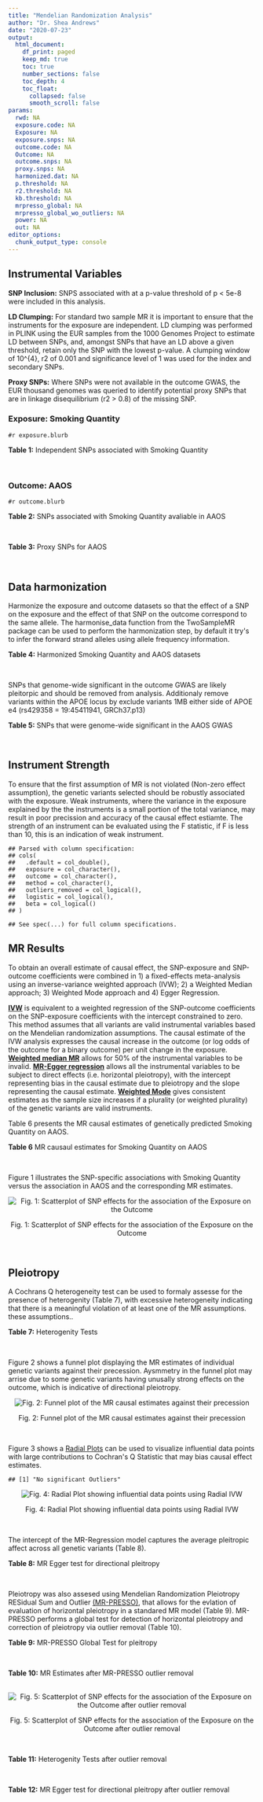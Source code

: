 ```yaml
---
title: "Mendelian Randomization Analysis"
author: "Dr. Shea Andrews"
date: "2020-07-23"
output:
  html_document:
    df_print: paged
    keep_md: true
    toc: true
    number_sections: false
    toc_depth: 4
    toc_float:
      collapsed: false
      smooth_scroll: false
params:
  rwd: NA
  exposure.code: NA
  Exposure: NA
  exposure.snps: NA
  outcome.code: NA
  Outcome: NA
  outcome.snps: NA
  proxy.snps: NA
  harmonized.dat: NA
  p.threshold: NA
  r2.threshold: NA
  kb.threshold: NA
  mrpresso_global: NA
  mrpresso_global_wo_outliers: NA
  power: NA
  out: NA
editor_options:
  chunk_output_type: console
---
```







## Instrumental Variables
**SNP Inclusion:** SNPS associated with at a p-value threshold of p < 5e-8 were included in this analysis.
<br>

**LD Clumping:** For standard two sample MR it is important to ensure that the instruments for the exposure are independent. LD clumping was performed in PLINK using the EUR samples from the 1000 Genomes Project to estimate LD between SNPs, and, amongst SNPs that have an LD above a given threshold, retain only the SNP with the lowest p-value. A clumping window of 10^{4}, r2 of 0.001 and significance level of 1 was used for the index and secondary SNPs.
<br>

**Proxy SNPs:** Where SNPs were not available in the outcome GWAS, the EUR thousand genomes was queried to identify potential proxy SNPs that are in linkage disequilibrium (r2 > 0.8) of the missing SNP.
<br>

### Exposure: Smoking Quantity
`#r exposure.blurb`
<br>

**Table 1:** Independent SNPs associated with Smoking Quantity
<div data-pagedtable="false">
  <script data-pagedtable-source type="application/json">
{"columns":[{"label":["SNP"],"name":[1],"type":["chr"],"align":["left"]},{"label":["CHROM"],"name":[2],"type":["dbl"],"align":["right"]},{"label":["POS"],"name":[3],"type":["dbl"],"align":["right"]},{"label":["REF"],"name":[4],"type":["chr"],"align":["left"]},{"label":["ALT"],"name":[5],"type":["chr"],"align":["left"]},{"label":["AF"],"name":[6],"type":["dbl"],"align":["right"]},{"label":["BETA"],"name":[7],"type":["dbl"],"align":["right"]},{"label":["SE"],"name":[8],"type":["dbl"],"align":["right"]},{"label":["Z"],"name":[9],"type":["dbl"],"align":["right"]},{"label":["P"],"name":[10],"type":["dbl"],"align":["right"]},{"label":["N"],"name":[11],"type":["dbl"],"align":["right"]},{"label":["TRAIT"],"name":[12],"type":["chr"],"align":["left"]}],"data":[{"1":"rs6663484","2":"1","3":"33878554","4":"T","5":"G","6":"0.3572470","7":"0.009431570","8":"0.001715454","9":"5.498","10":"3.843e-08","11":"335394","12":"Cigarettes_Per_Day"},{"1":"rs11264100","2":"1","3":"35591626","4":"A","5":"G","6":"0.8814240","7":"-0.010396900","8":"0.001714250","9":"-6.065","10":"1.323e-09","11":"335394","12":"Cigarettes_Per_Day"},{"1":"rs2072659","2":"1","3":"154548521","4":"C","5":"G","6":"0.1007260","7":"-0.012620500","8":"0.001711486","9":"-7.374","10":"1.659e-13","11":"335394","12":"Cigarettes_Per_Day"},{"1":"rs34973462","2":"1","3":"175993820","4":"C","5":"T","6":"0.4145770","7":"0.010078692","8":"0.001714646","9":"5.878","10":"4.157e-09","11":"335394","12":"Cigarettes_Per_Day"},{"1":"rs7599488","2":"2","3":"60718347","4":"C","5":"T","6":"0.4428680","7":"0.009946318","8":"0.001709871","9":"5.817","10":"5.974e-09","11":"337334","12":"Cigarettes_Per_Day"},{"1":"rs78408772","2":"2","3":"62710608","4":"C","5":"T","6":"0.0813701","7":"-0.009453846","8":"0.001710484","9":"-5.527","10":"3.250e-08","11":"337334","12":"Cigarettes_Per_Day"},{"1":"rs10204824","2":"2","3":"148372720","4":"A","5":"G","6":"0.5798550","7":"-0.012300300","8":"0.001706952","9":"-7.206","10":"5.754e-13","11":"337334","12":"Cigarettes_Per_Day"},{"1":"rs2084533","2":"3","3":"16872929","4":"C","5":"T","6":"0.3500730","7":"0.010643680","8":"0.001709005","9":"6.228","10":"4.718e-10","11":"337334","12":"Cigarettes_Per_Day"},{"1":"rs7431710","2":"3","3":"48935583","4":"G","5":"A","6":"0.6480000","7":"-0.012329218","8":"0.001711441","9":"-7.204","10":"5.832e-13","11":"335553","12":"Cigarettes_Per_Day"},{"1":"rs58889493","2":"3","3":"85622699","4":"T","5":"A","6":"0.6837700","7":"0.009410614","8":"0.001715074","9":"5.487","10":"4.095e-08","11":"335553","12":"Cigarettes_Per_Day"},{"1":"rs699165","2":"3","3":"136224697","4":"A","5":"G","6":"0.8056560","7":"0.009942930","8":"0.001709877","9":"5.815","10":"6.079e-09","11":"337334","12":"Cigarettes_Per_Day"},{"1":"rs28813180","2":"3","3":"158083918","4":"G","5":"A","6":"0.5027290","7":"-0.011008200","8":"0.001708552","9":"-6.443","10":"1.169e-10","11":"337334","12":"Cigarettes_Per_Day"},{"1":"rs1024323","2":"4","3":"3006043","4":"C","5":"T","6":"0.4675490","7":"-0.009949721","8":"0.001709868","9":"-5.819","10":"5.926e-09","11":"337334","12":"Cigarettes_Per_Day"},{"1":"rs11940255","2":"4","3":"67086288","4":"G","5":"A","6":"0.6773900","7":"-0.010943792","8":"0.001708633","9":"-6.405","10":"1.504e-10","11":"337334","12":"Cigarettes_Per_Day"},{"1":"rs10018253","2":"4","3":"67961464","4":"A","5":"C","6":"0.3268620","7":"0.022056800","8":"0.003634931","9":"6.068","10":"1.295e-09","11":"73380","12":"Cigarettes_Per_Day"},{"1":"rs7766641","2":"6","3":"26184102","4":"G","5":"A","6":"0.3434330","7":"-0.010904588","8":"0.001713211","9":"-6.365","10":"1.954e-10","11":"335553","12":"Cigarettes_Per_Day"},{"1":"rs215600","2":"7","3":"32333642","4":"G","5":"A","6":"0.6815510","7":"-0.016194228","8":"0.001702147","9":"-9.514","10":"1.829e-21","11":"337334","12":"Cigarettes_Per_Day"},{"1":"rs62447179","2":"7","3":"50339609","4":"G","5":"A","6":"0.3121600","7":"-0.009971783","8":"0.001709839","9":"-5.832","10":"5.466e-09","11":"337334","12":"Cigarettes_Per_Day"},{"1":"rs2741351","2":"8","3":"27418040","4":"A","5":"C","6":"0.8433190","7":"0.011704500","8":"0.001707690","9":"6.854","10":"7.189e-12","11":"337334","12":"Cigarettes_Per_Day"},{"1":"rs4236926","2":"8","3":"42578059","4":"T","5":"G","6":"0.7646630","7":"0.020466200","8":"0.001696893","9":"12.061","10":"1.700e-33","11":"337334","12":"Cigarettes_Per_Day"},{"1":"rs790564","2":"8","3":"64604218","4":"A","5":"C","6":"0.7583510","7":"-0.011035300","8":"0.001708519","9":"-6.459","10":"1.055e-10","11":"337334","12":"Cigarettes_Per_Day"},{"1":"rs112151537","2":"9","3":"136455785","4":"C","5":"T","6":"0.0419238","7":"0.012560790","8":"0.001706629","9":"7.360","10":"1.833e-13","11":"337334","12":"Cigarettes_Per_Day"},{"1":"rs3025383","2":"9","3":"136502369","4":"T","5":"C","6":"0.1737550","7":"-0.017286900","8":"0.001700802","9":"-10.164","10":"2.856e-24","11":"337334","12":"Cigarettes_Per_Day"},{"1":"rs11186852","2":"10","3":"93962124","4":"T","5":"C","6":"0.2589970","7":"0.009375700","8":"0.001710582","9":"5.481","10":"4.225e-08","11":"337334","12":"Cigarettes_Per_Day"},{"1":"rs7951365","2":"11","3":"16377044","4":"T","5":"C","6":"0.2905450","7":"0.011608000","8":"0.001707809","9":"6.797","10":"1.066e-11","11":"337334","12":"Cigarettes_Per_Day"},{"1":"rs10742683","2":"11","3":"43667625","4":"G","5":"A","6":"0.4711050","7":"-0.009435166","8":"0.001710509","9":"-5.516","10":"3.470e-08","11":"337334","12":"Cigarettes_Per_Day"},{"1":"rs113001570","2":"11","3":"46737412","4":"A","5":"T","6":"0.0538378","7":"0.010525000","8":"0.001709153","9":"6.158","10":"7.383e-10","11":"337334","12":"Cigarettes_Per_Day"},{"1":"rs7125588","2":"11","3":"113436072","4":"A","5":"G","6":"0.3864800","7":"-0.011853500","8":"0.001707506","9":"-6.942","10":"3.875e-12","11":"337334","12":"Cigarettes_Per_Day"},{"1":"rs11846838","2":"14","3":"104184737","4":"G","5":"A","6":"0.3943150","7":"0.010082117","8":"0.001709703","9":"5.897","10":"3.700e-09","11":"337334","12":"Cigarettes_Per_Day"},{"1":"rs632811","2":"15","3":"59155050","4":"A","5":"G","6":"0.3428420","7":"-0.011826700","8":"0.001832742","9":"-6.453","10":"1.097e-10","11":"292829","12":"Cigarettes_Per_Day"},{"1":"rs10519203","2":"15","3":"78814046","4":"G","5":"A","6":"0.6650290","7":"-0.060766535","8":"0.001663652","9":"-36.526","10":"4.310e-292","11":"330721","12":"Cigarettes_Per_Day"},{"1":"rs4887093","2":"15","3":"79043853","4":"C","5":"G","6":"0.3424310","7":"-0.030542300","8":"0.003612337","9":"-8.455","10":"2.780e-17","11":"73380","12":"Cigarettes_Per_Day"},{"1":"rs182317","2":"15","3":"89943601","4":"G","5":"T","6":"0.3247800","7":"-0.010572371","8":"0.001726101","9":"-6.125","10":"9.082e-10","11":"330721","12":"Cigarettes_Per_Day"},{"1":"rs1592485","2":"16","3":"52093549","4":"C","5":"A","6":"0.6552290","7":"-0.011163824","8":"0.001713294","9":"-6.516","10":"7.210e-11","11":"335394","12":"Cigarettes_Per_Day"},{"1":"rs12924872","2":"16","3":"69552215","4":"C","5":"T","6":"0.4650860","7":"-0.009492899","8":"0.001715378","9":"-5.534","10":"3.130e-08","11":"335394","12":"Cigarettes_Per_Day"},{"1":"rs258321","2":"16","3":"89756473","4":"A","5":"G","6":"0.3990170","7":"0.011058400","8":"0.001713425","9":"6.454","10":"1.086e-10","11":"335394","12":"Cigarettes_Per_Day"},{"1":"rs4485470","2":"18","3":"62125063","4":"G","5":"A","6":"0.6147690","7":"-0.010643685","8":"0.001709005","9":"-6.228","10":"4.729e-10","11":"337334","12":"Cigarettes_Per_Day"},{"1":"rs59208569","2":"19","3":"4044424","4":"G","5":"C","6":"0.8391680","7":"0.010931927","8":"0.001708648","9":"6.398","10":"1.576e-10","11":"337334","12":"Cigarettes_Per_Day"},{"1":"rs34406232","2":"19","3":"41305530","4":"C","5":"A","6":"0.0251468","7":"-0.016630341","8":"0.001718543","9":"-9.677","10":"3.793e-22","11":"330721","12":"Cigarettes_Per_Day"},{"1":"rs56113850","2":"19","3":"41353107","4":"T","5":"C","6":"0.5750370","7":"0.036126600","8":"0.001694336","9":"21.322","10":"7.140e-101","11":"330721","12":"Cigarettes_Per_Day"},{"1":"rs117875279","2":"19","3":"41498715","4":"G","5":"A","6":"0.0172289","7":"-0.010721377","8":"0.001725914","9":"-6.212","10":"5.230e-10","11":"330721","12":"Cigarettes_Per_Day"},{"1":"rs6078373","2":"20","3":"11863500","4":"G","5":"A","6":"0.4282090","7":"0.011213272","8":"0.001708299","9":"6.564","10":"5.243e-11","11":"337334","12":"Cigarettes_Per_Day"},{"1":"rs1737894","2":"20","3":"31054702","4":"C","5":"G","6":"0.4553280","7":"0.011746800","8":"0.001707638","9":"6.879","10":"6.042e-12","11":"337334","12":"Cigarettes_Per_Day"},{"1":"rs2273500","2":"20","3":"61986949","4":"T","5":"C","6":"0.1678790","7":"0.018190100","8":"0.001699691","9":"10.702","10":"9.928e-27","11":"337334","12":"Cigarettes_Per_Day"},{"1":"rs7281463","2":"21","3":"40520783","4":"A","5":"C","6":"0.3389620","7":"0.009589740","8":"0.001710316","9":"5.607","10":"2.061e-08","11":"337334","12":"Cigarettes_Per_Day"}],"options":{"columns":{"min":{},"max":[10]},"rows":{"min":[10],"max":[10]},"pages":{}}}
  </script>
</div>
<br>

### Outcome: AAOS
`#r outcome.blurb`
<br>

**Table 2:** SNPs associated with Smoking Quantity avaliable in AAOS
<div data-pagedtable="false">
  <script data-pagedtable-source type="application/json">
{"columns":[{"label":["SNP"],"name":[1],"type":["chr"],"align":["left"]},{"label":["CHROM"],"name":[2],"type":["dbl"],"align":["right"]},{"label":["POS"],"name":[3],"type":["dbl"],"align":["right"]},{"label":["REF"],"name":[4],"type":["chr"],"align":["left"]},{"label":["ALT"],"name":[5],"type":["chr"],"align":["left"]},{"label":["AF"],"name":[6],"type":["dbl"],"align":["right"]},{"label":["BETA"],"name":[7],"type":["dbl"],"align":["right"]},{"label":["SE"],"name":[8],"type":["dbl"],"align":["right"]},{"label":["Z"],"name":[9],"type":["dbl"],"align":["right"]},{"label":["P"],"name":[10],"type":["dbl"],"align":["right"]},{"label":["N"],"name":[11],"type":["dbl"],"align":["right"]},{"label":["TRAIT"],"name":[12],"type":["chr"],"align":["left"]}],"data":[{"1":"rs6663484","2":"1","3":"33878554","4":"T","5":"G","6":"0.3541","7":"-0.0279","8":"0.0143","9":"-1.9510500","10":"0.051180","11":"40255","12":"AAOS"},{"1":"rs11264100","2":"1","3":"35591626","4":"A","5":"G","6":"0.8889","7":"-0.0297","8":"0.0420","9":"-0.7071430","10":"0.479200","11":"40255","12":"AAOS"},{"1":"rs2072659","2":"1","3":"154548521","4":"C","5":"G","6":"0.1113","7":"-0.0228","8":"0.0518","9":"-0.4401540","10":"0.660300","11":"40255","12":"AAOS"},{"1":"rs34973462","2":"1","3":"175993820","4":"C","5":"T","6":"0.3430","7":"-0.0224","8":"0.0130","9":"-1.7230769","10":"0.085150","11":"40255","12":"AAOS"},{"1":"rs7599488","2":"2","3":"60718347","4":"C","5":"T","6":"0.4209","7":"-0.0049","8":"0.0195","9":"-0.2512821","10":"0.801700","11":"40255","12":"AAOS"},{"1":"rs78408772","2":"2","3":"62710608","4":"C","5":"T","6":"0.1124","7":"0.0333","8":"0.0419","9":"0.7947494","10":"0.426700","11":"40255","12":"AAOS"},{"1":"rs10204824","2":"2","3":"148372720","4":"A","5":"G","6":"0.6676","7":"-0.0262","8":"0.0273","9":"-0.9597070","10":"0.337300","11":"40255","12":"AAOS"},{"1":"rs2084533","2":"3","3":"16872929","4":"C","5":"T","6":"0.3091","7":"0.0099","8":"0.0132","9":"0.7500000","10":"0.455600","11":"40255","12":"AAOS"},{"1":"rs7431710","2":"3","3":"48935583","4":"G","5":"A","6":"0.6491","7":"0.0091","8":"0.0127","9":"0.7165354","10":"0.472700","11":"40255","12":"AAOS"},{"1":"rs58889493","2":"3","3":"85622699","4":"T","5":"A","6":"0.6195","7":"0.0227","8":"0.0263","9":"0.8631179","10":"0.387400","11":"40255","12":"AAOS"},{"1":"rs699165","2":"3","3":"136224697","4":"A","5":"G","6":"0.7263","7":"-0.0186","8":"0.0293","9":"-0.6348120","10":"0.524800","11":"40255","12":"AAOS"},{"1":"rs28813180","2":"3","3":"158083918","4":"G","5":"A","6":"0.5016","7":"0.0036","8":"0.0121","9":"0.2975207","10":"0.767500","11":"40255","12":"AAOS"},{"1":"rs1024323","2":"4","3":"3006043","4":"C","5":"T","6":"0.3766","7":"-0.0026","8":"0.0124","9":"-0.2096774","10":"0.833100","11":"40255","12":"AAOS"},{"1":"rs11940255","2":"4","3":"67086288","4":"G","5":"A","6":"0.6939","7":"-0.0251","8":"0.0148","9":"-1.6959459","10":"0.089990","11":"40255","12":"AAOS"},{"1":"rs10018253","2":"4","3":"67961464","4":"A","5":"C","6":"0.2547","7":"-0.0114","8":"0.0139","9":"-0.8201440","10":"0.414300","11":"40255","12":"AAOS"},{"1":"rs7766641","2":"6","3":"26184102","4":"G","5":"A","6":"0.2708","7":"0.0023","8":"0.0212","9":"0.1084906","10":"0.914700","11":"40255","12":"AAOS"},{"1":"rs215600","2":"7","3":"32333642","4":"G","5":"A","6":"0.6426","7":"-0.0250","8":"0.0126","9":"-1.9841270","10":"0.046860","11":"40255","12":"AAOS"},{"1":"rs62447179","2":"7","3":"50339609","4":"G","5":"A","6":"0.2907","7":"0.0113","8":"0.0151","9":"0.7483444","10":"0.453100","11":"40255","12":"AAOS"},{"1":"rs2741351","2":"8","3":"27418040","4":"A","5":"C","6":"0.8331","7":"0.0329","8":"0.0253","9":"1.3004000","10":"0.192500","11":"40255","12":"AAOS"},{"1":"rs4236926","2":"8","3":"42578059","4":"T","5":"G","6":"0.7782","7":"0.0377","8":"0.0233","9":"1.6180300","10":"0.105000","11":"40255","12":"AAOS"},{"1":"rs790564","2":"8","3":"64604218","4":"A","5":"C","6":"0.7271","7":"0.0210","8":"0.0151","9":"1.3907300","10":"0.165400","11":"40255","12":"AAOS"},{"1":"rs112151537","2":"9","3":"136455785","4":"C","5":"T","6":"0.0521","7":"-0.0097","8":"0.0734","9":"-0.1321526","10":"0.894700","11":"40255","12":"AAOS"},{"1":"rs3025383","2":"9","3":"136502369","4":"T","5":"C","6":"0.1812","7":"-0.0328","8":"0.0255","9":"-1.2862700","10":"0.197700","11":"40255","12":"AAOS"},{"1":"rs11186852","2":"10","3":"93962124","4":"T","5":"C","6":"0.2868","7":"-0.0056","8":"0.0150","9":"-0.3733330","10":"0.709900","11":"40255","12":"AAOS"},{"1":"rs7951365","2":"11","3":"16377044","4":"T","5":"C","6":"0.3203","7":"0.0415","8":"0.0131","9":"3.1679400","10":"0.001540","11":"40255","12":"AAOS"},{"1":"rs10742683","2":"11","3":"43667625","4":"G","5":"A","6":"0.4129","7":"-0.0102","8":"0.0193","9":"-0.5284974","10":"0.597800","11":"40255","12":"AAOS"},{"1":"rs113001570","2":"11","3":"46737412","4":"A","5":"T","6":"0.0548","7":"-0.0105","8":"0.0589","9":"-0.1782680","10":"0.858700","11":"40255","12":"AAOS"},{"1":"rs7125588","2":"11","3":"113436072","4":"A","5":"G","6":"0.4382","7":"-0.0224","8":"0.0123","9":"-1.8211400","10":"0.068210","11":"40255","12":"AAOS"},{"1":"rs11846838","2":"14","3":"104184737","4":"G","5":"A","6":"0.3064","7":"-0.0373","8":"0.0281","9":"-1.3274021","10":"0.183700","11":"40255","12":"AAOS"},{"1":"rs632811","2":"15","3":"59155050","4":"A","5":"G","6":"0.3167","7":"-0.0841","8":"0.0285","9":"-2.9508800","10":"0.003204","11":"40255","12":"AAOS"},{"1":"rs10519203","2":"15","3":"78814046","4":"G","5":"A","6":"0.6596","7":"0.0016","8":"0.0129","9":"0.1240310","10":"0.901300","11":"40255","12":"AAOS"},{"1":"rs4887093","2":"15","3":"79043853","4":"C","5":"T","6":"0.9711","7":"0.1480","8":"0.1435","9":"1.0313589","10":"0.302300","11":"40255","12":"AAOS"},{"1":"rs182317","2":"15","3":"89943601","4":"G","5":"T","6":"0.3373","7":"0.0030","8":"0.0277","9":"0.1083032","10":"0.912500","11":"40255","12":"AAOS"},{"1":"rs1592485","2":"16","3":"52093549","4":"C","5":"A","6":"0.6119","7":"-0.0171","8":"0.0124","9":"-1.3790323","10":"0.166500","11":"40255","12":"AAOS"},{"1":"rs12924872","2":"16","3":"69552215","4":"C","5":"T","6":"0.4668","7":"-0.0181","8":"0.0137","9":"-1.3211679","10":"0.187800","11":"40255","12":"AAOS"},{"1":"rs258321","2":"16","3":"89756473","4":"A","5":"G","6":"0.4758","7":"-0.0198","8":"0.0260","9":"-0.7615380","10":"0.447500","11":"40255","12":"AAOS"},{"1":"rs4485470","2":"18","3":"62125063","4":"G","5":"A","6":"0.5787","7":"-0.0376","8":"0.0261","9":"-1.4406130","10":"0.149900","11":"40255","12":"AAOS"},{"1":"rs59208569","2":"19","3":"4044424","4":"G","5":"C","6":"0.8208","7":"0.0491","8":"0.0365","9":"1.3452055","10":"0.179200","11":"40255","12":"AAOS"},{"1":"rs34406232","2":"19","3":"41305530","4":"C","5":"A","6":"0.0234","7":"0.0541","8":"0.0453","9":"1.1942605","10":"0.232700","11":"40255","12":"AAOS"},{"1":"rs56113850","2":"19","3":"41353107","4":"T","5":"C","6":"0.5553","7":"-0.0297","8":"0.0289","9":"-1.0276800","10":"0.303700","11":"40255","12":"AAOS"},{"1":"rs117875279","2":"19","3":"41498715","4":"G","5":"A","6":"0.0116","7":"0.0813","8":"0.0664","9":"1.2243976","10":"0.220900","11":"40255","12":"AAOS"},{"1":"rs6078373","2":"20","3":"11863500","4":"G","5":"A","6":"0.3981","7":"0.0067","8":"0.0125","9":"0.5360000","10":"0.589300","11":"40255","12":"AAOS"},{"1":"rs1737894","2":"20","3":"31054702","4":"C","5":"G","6":"0.3784","7":"-0.0050","8":"0.0195","9":"-0.2564100","10":"0.797800","11":"40255","12":"AAOS"},{"1":"rs2273500","2":"20","3":"61986949","4":"T","5":"C","6":"0.1516","7":"0.0176","8":"0.0443","9":"0.3972910","10":"0.690300","11":"40255","12":"AAOS"},{"1":"rs7281463","2":"21","3":"40520783","4":"A","5":"C","6":"0.4175","7":"-0.0183","8":"0.0137","9":"-1.3357700","10":"0.181800","11":"40255","12":"AAOS"}],"options":{"columns":{"min":{},"max":[10]},"rows":{"min":[10],"max":[10]},"pages":{}}}
  </script>
</div>
<br>

**Table 3:** Proxy SNPs for AAOS
<div data-pagedtable="false">
  <script data-pagedtable-source type="application/json">
{"columns":[{"label":["proxy.outcome"],"name":[1],"type":["lgl"],"align":["right"]},{"label":["target_snp"],"name":[2],"type":["lgl"],"align":["right"]},{"label":["proxy_snp"],"name":[3],"type":["lgl"],"align":["right"]},{"label":["ld.r2"],"name":[4],"type":["lgl"],"align":["right"]},{"label":["Dprime"],"name":[5],"type":["lgl"],"align":["right"]},{"label":["ref.proxy"],"name":[6],"type":["lgl"],"align":["right"]},{"label":["alt.proxy"],"name":[7],"type":["lgl"],"align":["right"]},{"label":["CHROM"],"name":[8],"type":["lgl"],"align":["right"]},{"label":["POS"],"name":[9],"type":["lgl"],"align":["right"]},{"label":["ALT.proxy"],"name":[10],"type":["lgl"],"align":["right"]},{"label":["REF.proxy"],"name":[11],"type":["lgl"],"align":["right"]},{"label":["AF"],"name":[12],"type":["lgl"],"align":["right"]},{"label":["BETA"],"name":[13],"type":["lgl"],"align":["right"]},{"label":["SE"],"name":[14],"type":["lgl"],"align":["right"]},{"label":["P"],"name":[15],"type":["lgl"],"align":["right"]},{"label":["N"],"name":[16],"type":["lgl"],"align":["right"]},{"label":["ref"],"name":[17],"type":["lgl"],"align":["right"]},{"label":["alt"],"name":[18],"type":["lgl"],"align":["right"]},{"label":["ALT"],"name":[19],"type":["lgl"],"align":["right"]},{"label":["REF"],"name":[20],"type":["lgl"],"align":["right"]},{"label":["PHASE"],"name":[21],"type":["lgl"],"align":["right"]}],"data":[{"1":"NA","2":"NA","3":"NA","4":"NA","5":"NA","6":"NA","7":"NA","8":"NA","9":"NA","10":"NA","11":"NA","12":"NA","13":"NA","14":"NA","15":"NA","16":"NA","17":"NA","18":"NA","19":"NA","20":"NA","21":"NA"}],"options":{"columns":{"min":{},"max":[10]},"rows":{"min":[10],"max":[10]},"pages":{}}}
  </script>
</div>
<br>

## Data harmonization
Harmonize the exposure and outcome datasets so that the effect of a SNP on the exposure and the effect of that SNP on the outcome correspond to the same allele. The harmonise_data function from the TwoSampleMR package can be used to perform the harmonization step, by default it try's to infer the forward strand alleles using allele frequency information.
<br>

**Table 4:** Harmonized Smoking Quantity and AAOS datasets
<div data-pagedtable="false">
  <script data-pagedtable-source type="application/json">
{"columns":[{"label":["SNP"],"name":[1],"type":["chr"],"align":["left"]},{"label":["effect_allele.exposure"],"name":[2],"type":["chr"],"align":["left"]},{"label":["other_allele.exposure"],"name":[3],"type":["chr"],"align":["left"]},{"label":["effect_allele.outcome"],"name":[4],"type":["chr"],"align":["left"]},{"label":["other_allele.outcome"],"name":[5],"type":["chr"],"align":["left"]},{"label":["beta.exposure"],"name":[6],"type":["dbl"],"align":["right"]},{"label":["beta.outcome"],"name":[7],"type":["dbl"],"align":["right"]},{"label":["eaf.exposure"],"name":[8],"type":["dbl"],"align":["right"]},{"label":["eaf.outcome"],"name":[9],"type":["dbl"],"align":["right"]},{"label":["remove"],"name":[10],"type":["lgl"],"align":["right"]},{"label":["palindromic"],"name":[11],"type":["lgl"],"align":["right"]},{"label":["ambiguous"],"name":[12],"type":["lgl"],"align":["right"]},{"label":["id.outcome"],"name":[13],"type":["chr"],"align":["left"]},{"label":["chr.outcome"],"name":[14],"type":["dbl"],"align":["right"]},{"label":["pos.outcome"],"name":[15],"type":["dbl"],"align":["right"]},{"label":["se.outcome"],"name":[16],"type":["dbl"],"align":["right"]},{"label":["z.outcome"],"name":[17],"type":["dbl"],"align":["right"]},{"label":["pval.outcome"],"name":[18],"type":["dbl"],"align":["right"]},{"label":["samplesize.outcome"],"name":[19],"type":["dbl"],"align":["right"]},{"label":["outcome"],"name":[20],"type":["chr"],"align":["left"]},{"label":["mr_keep.outcome"],"name":[21],"type":["lgl"],"align":["right"]},{"label":["pval_origin.outcome"],"name":[22],"type":["chr"],"align":["left"]},{"label":["chr.exposure"],"name":[23],"type":["dbl"],"align":["right"]},{"label":["pos.exposure"],"name":[24],"type":["dbl"],"align":["right"]},{"label":["se.exposure"],"name":[25],"type":["dbl"],"align":["right"]},{"label":["z.exposure"],"name":[26],"type":["dbl"],"align":["right"]},{"label":["pval.exposure"],"name":[27],"type":["dbl"],"align":["right"]},{"label":["samplesize.exposure"],"name":[28],"type":["dbl"],"align":["right"]},{"label":["exposure"],"name":[29],"type":["chr"],"align":["left"]},{"label":["mr_keep.exposure"],"name":[30],"type":["lgl"],"align":["right"]},{"label":["pval_origin.exposure"],"name":[31],"type":["chr"],"align":["left"]},{"label":["id.exposure"],"name":[32],"type":["chr"],"align":["left"]},{"label":["action"],"name":[33],"type":["dbl"],"align":["right"]},{"label":["mr_keep"],"name":[34],"type":["lgl"],"align":["right"]},{"label":["pt"],"name":[35],"type":["dbl"],"align":["right"]},{"label":["pleitropy_keep"],"name":[36],"type":["lgl"],"align":["right"]},{"label":["mrpresso_RSSobs"],"name":[37],"type":["dbl"],"align":["right"]},{"label":["mrpresso_pval"],"name":[38],"type":["dbl"],"align":["right"]},{"label":["mrpresso_keep"],"name":[39],"type":["lgl"],"align":["right"]}],"data":[{"1":"rs10018253","2":"C","3":"A","4":"C","5":"A","6":"0.022056800","7":"-0.0114","8":"0.3268620","9":"0.2547","10":"FALSE","11":"FALSE","12":"FALSE","13":"ozixAs","14":"4","15":"67961464","16":"0.0139","17":"-0.8201440","18":"0.414300","19":"40255","20":"Huang2017aaos","21":"TRUE","22":"reported","23":"4","24":"67961464","25":"0.003634931","26":"6.068","27":"1.295e-09","28":"73380","29":"Liu2019smkcpd23andMe","30":"TRUE","31":"reported","32":"gANtu7","33":"2","34":"TRUE","35":"5e-08","36":"TRUE","37":"2.521390e-04","38":"1.0000","39":"TRUE"},{"1":"rs10204824","2":"G","3":"A","4":"G","5":"A","6":"-0.012300300","7":"-0.0262","8":"0.5798550","9":"0.6676","10":"FALSE","11":"FALSE","12":"FALSE","13":"ozixAs","14":"2","15":"148372720","16":"0.0273","17":"-0.9597070","18":"0.337300","19":"40255","20":"Huang2017aaos","21":"TRUE","22":"reported","23":"2","24":"148372720","25":"0.001706952","26":"-7.206","27":"5.754e-13","28":"337334","29":"Liu2019smkcpd23andMe","30":"TRUE","31":"reported","32":"gANtu7","33":"2","34":"TRUE","35":"5e-08","36":"TRUE","37":"5.927172e-04","38":"1.0000","39":"TRUE"},{"1":"rs1024323","2":"T","3":"C","4":"T","5":"C","6":"-0.009949721","7":"-0.0026","8":"0.4675490","9":"0.3766","10":"FALSE","11":"FALSE","12":"FALSE","13":"ozixAs","14":"4","15":"3006043","16":"0.0124","17":"-0.2096774","18":"0.833100","19":"40255","20":"Huang2017aaos","21":"TRUE","22":"reported","23":"4","24":"3006043","25":"0.001709868","26":"-5.819","27":"5.926e-09","28":"337334","29":"Liu2019smkcpd23andMe","30":"TRUE","31":"reported","32":"gANtu7","33":"2","34":"TRUE","35":"5e-08","36":"TRUE","37":"1.042873e-06","38":"1.0000","39":"TRUE"},{"1":"rs10519203","2":"A","3":"G","4":"A","5":"G","6":"-0.060766535","7":"0.0016","8":"0.6650290","9":"0.6596","10":"FALSE","11":"FALSE","12":"FALSE","13":"ozixAs","14":"15","15":"78814046","16":"0.0129","17":"0.1240310","18":"0.901300","19":"40255","20":"Huang2017aaos","21":"TRUE","22":"reported","23":"15","24":"78814046","25":"0.001663652","26":"-36.526","27":"1.000e-200","28":"330721","29":"Liu2019smkcpd23andMe","30":"TRUE","31":"reported","32":"gANtu7","33":"2","34":"TRUE","35":"5e-08","36":"TRUE","37":"5.677560e-04","38":"1.0000","39":"TRUE"},{"1":"rs10742683","2":"A","3":"G","4":"A","5":"G","6":"-0.009435166","7":"-0.0102","8":"0.4711050","9":"0.4129","10":"FALSE","11":"FALSE","12":"FALSE","13":"ozixAs","14":"11","15":"43667625","16":"0.0193","17":"-0.5284974","18":"0.597800","19":"40255","20":"Huang2017aaos","21":"TRUE","22":"reported","23":"11","24":"43667625","25":"0.001710509","26":"-5.516","27":"3.470e-08","28":"337334","29":"Liu2019smkcpd23andMe","30":"TRUE","31":"reported","32":"gANtu7","33":"2","34":"TRUE","35":"5e-08","36":"TRUE","37":"7.634323e-05","38":"1.0000","39":"TRUE"},{"1":"rs11186852","2":"C","3":"T","4":"C","5":"T","6":"0.009375700","7":"-0.0056","8":"0.2589970","9":"0.2868","10":"FALSE","11":"FALSE","12":"FALSE","13":"ozixAs","14":"10","15":"93962124","16":"0.0150","17":"-0.3733330","18":"0.709900","19":"40255","20":"Huang2017aaos","21":"TRUE","22":"reported","23":"10","24":"93962124","25":"0.001710582","26":"5.481","27":"4.225e-08","28":"337334","29":"Liu2019smkcpd23andMe","30":"TRUE","31":"reported","32":"gANtu7","33":"2","34":"TRUE","35":"5e-08","36":"TRUE","37":"5.138743e-05","38":"1.0000","39":"TRUE"},{"1":"rs112151537","2":"T","3":"C","4":"T","5":"C","6":"0.012560790","7":"-0.0097","8":"0.0419238","9":"0.0521","10":"FALSE","11":"FALSE","12":"FALSE","13":"ozixAs","14":"9","15":"136455785","16":"0.0734","17":"-0.1321526","18":"0.894700","19":"40255","20":"Huang2017aaos","21":"TRUE","22":"reported","23":"9","24":"136455785","25":"0.001706629","26":"7.360","27":"1.833e-13","28":"337334","29":"Liu2019smkcpd23andMe","30":"TRUE","31":"reported","32":"gANtu7","33":"2","34":"TRUE","35":"5e-08","36":"TRUE","37":"1.373777e-04","38":"1.0000","39":"TRUE"},{"1":"rs11264100","2":"G","3":"A","4":"G","5":"A","6":"-0.010396900","7":"-0.0297","8":"0.8814240","9":"0.8889","10":"FALSE","11":"FALSE","12":"FALSE","13":"ozixAs","14":"1","15":"35591626","16":"0.0420","17":"-0.7071430","18":"0.479200","19":"40255","20":"Huang2017aaos","21":"TRUE","22":"reported","23":"1","24":"35591626","25":"0.001714250","26":"-6.065","27":"1.323e-09","28":"335394","29":"Liu2019smkcpd23andMe","30":"TRUE","31":"reported","32":"gANtu7","33":"2","34":"TRUE","35":"5e-08","36":"TRUE","37":"7.881869e-04","38":"1.0000","39":"TRUE"},{"1":"rs113001570","2":"T","3":"A","4":"T","5":"A","6":"0.010525000","7":"-0.0105","8":"0.0538378","9":"0.0548","10":"FALSE","11":"TRUE","12":"FALSE","13":"ozixAs","14":"11","15":"46737412","16":"0.0589","17":"-0.1782680","18":"0.858700","19":"40255","20":"Huang2017aaos","21":"TRUE","22":"reported","23":"11","24":"46737412","25":"0.001709153","26":"6.158","27":"7.383e-10","28":"337334","29":"Liu2019smkcpd23andMe","30":"TRUE","31":"reported","32":"gANtu7","33":"2","34":"TRUE","35":"5e-08","36":"TRUE","37":"1.487352e-04","38":"1.0000","39":"TRUE"},{"1":"rs117875279","2":"A","3":"G","4":"A","5":"G","6":"-0.010721377","7":"0.0813","8":"0.0172289","9":"0.0116","10":"FALSE","11":"FALSE","12":"FALSE","13":"ozixAs","14":"19","15":"41498715","16":"0.0664","17":"1.2243976","18":"0.220900","19":"40255","20":"Huang2017aaos","21":"TRUE","22":"reported","23":"19","24":"41498715","25":"0.001725914","26":"-6.212","27":"5.230e-10","28":"330721","29":"Liu2019smkcpd23andMe","30":"TRUE","31":"reported","32":"gANtu7","33":"2","34":"TRUE","35":"5e-08","36":"TRUE","37":"6.900481e-03","38":"1.0000","39":"TRUE"},{"1":"rs11846838","2":"A","3":"G","4":"A","5":"G","6":"0.010082117","7":"-0.0373","8":"0.3943150","9":"0.3064","10":"FALSE","11":"FALSE","12":"FALSE","13":"ozixAs","14":"14","15":"104184737","16":"0.0281","17":"-1.3274021","18":"0.183700","19":"40255","20":"Huang2017aaos","21":"TRUE","22":"reported","23":"14","24":"104184737","25":"0.001709703","26":"5.897","27":"3.700e-09","28":"337334","29":"Liu2019smkcpd23andMe","30":"TRUE","31":"reported","32":"gANtu7","33":"2","34":"TRUE","35":"5e-08","36":"TRUE","37":"1.523672e-03","38":"1.0000","39":"TRUE"},{"1":"rs11940255","2":"A","3":"G","4":"A","5":"G","6":"-0.010943792","7":"-0.0251","8":"0.6773900","9":"0.6939","10":"FALSE","11":"FALSE","12":"FALSE","13":"ozixAs","14":"4","15":"67086288","16":"0.0148","17":"-1.6959459","18":"0.089990","19":"40255","20":"Huang2017aaos","21":"TRUE","22":"reported","23":"4","24":"67086288","25":"0.001708633","26":"-6.405","27":"1.504e-10","28":"337334","29":"Liu2019smkcpd23andMe","30":"TRUE","31":"reported","32":"gANtu7","33":"2","34":"TRUE","35":"5e-08","36":"TRUE","37":"5.594126e-04","38":"1.0000","39":"TRUE"},{"1":"rs12924872","2":"T","3":"C","4":"T","5":"C","6":"-0.009492899","7":"-0.0181","8":"0.4650860","9":"0.4668","10":"FALSE","11":"FALSE","12":"FALSE","13":"ozixAs","14":"16","15":"69552215","16":"0.0137","17":"-1.3211679","18":"0.187800","19":"40255","20":"Huang2017aaos","21":"TRUE","22":"reported","23":"16","24":"69552215","25":"0.001715378","26":"-5.534","27":"3.130e-08","28":"335394","29":"Liu2019smkcpd23andMe","30":"TRUE","31":"reported","32":"gANtu7","33":"2","34":"TRUE","35":"5e-08","36":"TRUE","37":"2.812021e-04","38":"1.0000","39":"TRUE"},{"1":"rs1592485","2":"A","3":"C","4":"A","5":"C","6":"-0.011163824","7":"-0.0171","8":"0.6552290","9":"0.6119","10":"FALSE","11":"FALSE","12":"FALSE","13":"ozixAs","14":"16","15":"52093549","16":"0.0124","17":"-1.3790323","18":"0.166500","19":"40255","20":"Huang2017aaos","21":"TRUE","22":"reported","23":"16","24":"52093549","25":"0.001713294","26":"-6.516","27":"7.210e-11","28":"335394","29":"Liu2019smkcpd23andMe","30":"TRUE","31":"reported","32":"gANtu7","33":"2","34":"TRUE","35":"5e-08","36":"TRUE","37":"2.436734e-04","38":"1.0000","39":"TRUE"},{"1":"rs1737894","2":"G","3":"C","4":"G","5":"C","6":"0.011746800","7":"-0.0050","8":"0.4553280","9":"0.3784","10":"FALSE","11":"TRUE","12":"TRUE","13":"ozixAs","14":"20","15":"31054702","16":"0.0195","17":"-0.2564100","18":"0.797800","19":"40255","20":"Huang2017aaos","21":"TRUE","22":"reported","23":"20","24":"31054702","25":"0.001707638","26":"6.879","27":"6.042e-12","28":"337334","29":"Liu2019smkcpd23andMe","30":"TRUE","31":"reported","32":"gANtu7","33":"2","34":"FALSE","35":"5e-08","36":"TRUE","37":"NA","38":"NA","39":"NA"},{"1":"rs182317","2":"T","3":"G","4":"T","5":"G","6":"-0.010572371","7":"0.0030","8":"0.3247800","9":"0.3373","10":"FALSE","11":"FALSE","12":"FALSE","13":"ozixAs","14":"15","15":"89943601","16":"0.0277","17":"0.1083032","18":"0.912500","19":"40255","20":"Huang2017aaos","21":"TRUE","22":"reported","23":"15","24":"89943601","25":"0.001726101","26":"-6.125","27":"9.082e-10","28":"330721","29":"Liu2019smkcpd23andMe","30":"TRUE","31":"reported","32":"gANtu7","33":"2","34":"TRUE","35":"5e-08","36":"TRUE","37":"2.218696e-05","38":"1.0000","39":"TRUE"},{"1":"rs2072659","2":"G","3":"C","4":"G","5":"C","6":"-0.012620500","7":"-0.0228","8":"0.1007260","9":"0.1113","10":"FALSE","11":"TRUE","12":"FALSE","13":"ozixAs","14":"1","15":"154548521","16":"0.0518","17":"-0.4401540","18":"0.660300","19":"40255","20":"Huang2017aaos","21":"TRUE","22":"reported","23":"1","24":"154548521","25":"0.001711486","26":"-7.374","27":"1.659e-13","28":"335394","29":"Liu2019smkcpd23andMe","30":"TRUE","31":"reported","32":"gANtu7","33":"2","34":"TRUE","35":"5e-08","36":"TRUE","37":"4.329270e-04","38":"1.0000","39":"TRUE"},{"1":"rs2084533","2":"T","3":"C","4":"T","5":"C","6":"0.010643680","7":"0.0099","8":"0.3500730","9":"0.3091","10":"FALSE","11":"FALSE","12":"FALSE","13":"ozixAs","14":"3","15":"16872929","16":"0.0132","17":"0.7500000","18":"0.455600","19":"40255","20":"Huang2017aaos","21":"TRUE","22":"reported","23":"3","24":"16872929","25":"0.001709005","26":"6.228","27":"4.718e-10","28":"337334","29":"Liu2019smkcpd23andMe","30":"TRUE","31":"reported","32":"gANtu7","33":"2","34":"TRUE","35":"5e-08","36":"TRUE","37":"6.926084e-05","38":"1.0000","39":"TRUE"},{"1":"rs215600","2":"A","3":"G","4":"A","5":"G","6":"-0.016194228","7":"-0.0250","8":"0.6815510","9":"0.6426","10":"FALSE","11":"FALSE","12":"FALSE","13":"ozixAs","14":"7","15":"32333642","16":"0.0126","17":"-1.9841270","18":"0.046860","19":"40255","20":"Huang2017aaos","21":"TRUE","22":"reported","23":"7","24":"32333642","25":"0.001702147","26":"-9.514","27":"1.829e-21","28":"337334","29":"Liu2019smkcpd23andMe","30":"TRUE","31":"reported","32":"gANtu7","33":"2","34":"TRUE","35":"5e-08","36":"TRUE","37":"5.435851e-04","38":"1.0000","39":"TRUE"},{"1":"rs2273500","2":"C","3":"T","4":"C","5":"T","6":"0.018190100","7":"0.0176","8":"0.1678790","9":"0.1516","10":"FALSE","11":"FALSE","12":"FALSE","13":"ozixAs","14":"20","15":"61986949","16":"0.0443","17":"0.3972910","18":"0.690300","19":"40255","20":"Huang2017aaos","21":"TRUE","22":"reported","23":"20","24":"61986949","25":"0.001699691","26":"10.702","27":"9.928e-27","28":"337334","29":"Liu2019smkcpd23andMe","30":"TRUE","31":"reported","32":"gANtu7","33":"2","34":"TRUE","35":"5e-08","36":"TRUE","37":"2.173851e-04","38":"1.0000","39":"TRUE"},{"1":"rs258321","2":"G","3":"A","4":"G","5":"A","6":"0.011058400","7":"-0.0198","8":"0.3990170","9":"0.4758","10":"FALSE","11":"FALSE","12":"FALSE","13":"ozixAs","14":"16","15":"89756473","16":"0.0260","17":"-0.7615380","18":"0.447500","19":"40255","20":"Huang2017aaos","21":"TRUE","22":"reported","23":"16","24":"89756473","25":"0.001713425","26":"6.454","27":"1.086e-10","28":"335394","29":"Liu2019smkcpd23andMe","30":"TRUE","31":"reported","32":"gANtu7","33":"2","34":"TRUE","35":"5e-08","36":"TRUE","37":"4.693531e-04","38":"1.0000","39":"TRUE"},{"1":"rs2741351","2":"C","3":"A","4":"C","5":"A","6":"0.011704500","7":"0.0329","8":"0.8433190","9":"0.8331","10":"FALSE","11":"FALSE","12":"FALSE","13":"ozixAs","14":"8","15":"27418040","16":"0.0253","17":"1.3004000","18":"0.192500","19":"40255","20":"Huang2017aaos","21":"TRUE","22":"reported","23":"8","24":"27418040","25":"0.001707690","26":"6.854","27":"7.189e-12","28":"337334","29":"Liu2019smkcpd23andMe","30":"TRUE","31":"reported","32":"gANtu7","33":"2","34":"TRUE","35":"5e-08","36":"TRUE","37":"9.723269e-04","38":"1.0000","39":"TRUE"},{"1":"rs28813180","2":"A","3":"G","4":"A","5":"G","6":"-0.011008200","7":"0.0036","8":"0.5027290","9":"0.5016","10":"FALSE","11":"FALSE","12":"FALSE","13":"ozixAs","14":"3","15":"158083918","16":"0.0121","17":"0.2975207","18":"0.767500","19":"40255","20":"Huang2017aaos","21":"TRUE","22":"reported","23":"3","24":"158083918","25":"0.001708552","26":"-6.443","27":"1.169e-10","28":"337334","29":"Liu2019smkcpd23andMe","30":"TRUE","31":"reported","32":"gANtu7","33":"2","34":"TRUE","35":"5e-08","36":"TRUE","37":"2.993077e-05","38":"1.0000","39":"TRUE"},{"1":"rs3025383","2":"C","3":"T","4":"C","5":"T","6":"-0.017286900","7":"-0.0328","8":"0.1737550","9":"0.1812","10":"FALSE","11":"FALSE","12":"FALSE","13":"ozixAs","14":"9","15":"136502369","16":"0.0255","17":"-1.2862700","18":"0.197700","19":"40255","20":"Huang2017aaos","21":"TRUE","22":"reported","23":"9","24":"136502369","25":"0.001700802","26":"-10.164","27":"2.856e-24","28":"337334","29":"Liu2019smkcpd23andMe","30":"TRUE","31":"reported","32":"gANtu7","33":"2","34":"TRUE","35":"5e-08","36":"TRUE","37":"9.217051e-04","38":"1.0000","39":"TRUE"},{"1":"rs34406232","2":"A","3":"C","4":"A","5":"C","6":"-0.016630341","7":"0.0541","8":"0.0251468","9":"0.0234","10":"FALSE","11":"FALSE","12":"FALSE","13":"ozixAs","14":"19","15":"41305530","16":"0.0453","17":"1.1942605","18":"0.232700","19":"40255","20":"Huang2017aaos","21":"TRUE","22":"reported","23":"19","24":"41305530","25":"0.001718543","26":"-9.677","27":"3.793e-22","28":"330721","29":"Liu2019smkcpd23andMe","30":"TRUE","31":"reported","32":"gANtu7","33":"2","34":"TRUE","35":"5e-08","36":"TRUE","37":"3.242860e-03","38":"1.0000","39":"TRUE"},{"1":"rs34973462","2":"T","3":"C","4":"T","5":"C","6":"0.010078692","7":"-0.0224","8":"0.4145770","9":"0.3430","10":"FALSE","11":"FALSE","12":"FALSE","13":"ozixAs","14":"1","15":"175993820","16":"0.0130","17":"-1.7230769","18":"0.085150","19":"40255","20":"Huang2017aaos","21":"TRUE","22":"reported","23":"1","24":"175993820","25":"0.001714646","26":"5.878","27":"4.157e-09","28":"335394","29":"Liu2019smkcpd23andMe","30":"TRUE","31":"reported","32":"gANtu7","33":"2","34":"TRUE","35":"5e-08","36":"TRUE","37":"5.934534e-04","38":"1.0000","39":"TRUE"},{"1":"rs4236926","2":"G","3":"T","4":"G","5":"T","6":"0.020466200","7":"0.0377","8":"0.7646630","9":"0.7782","10":"FALSE","11":"FALSE","12":"FALSE","13":"ozixAs","14":"8","15":"42578059","16":"0.0233","17":"1.6180300","18":"0.105000","19":"40255","20":"Huang2017aaos","21":"TRUE","22":"reported","23":"8","24":"42578059","25":"0.001696893","26":"12.061","27":"1.700e-33","28":"337334","29":"Liu2019smkcpd23andMe","30":"TRUE","31":"reported","32":"gANtu7","33":"2","34":"TRUE","35":"5e-08","36":"TRUE","37":"1.229173e-03","38":"1.0000","39":"TRUE"},{"1":"rs4485470","2":"A","3":"G","4":"A","5":"G","6":"-0.010643685","7":"-0.0376","8":"0.6147690","9":"0.5787","10":"FALSE","11":"FALSE","12":"FALSE","13":"ozixAs","14":"18","15":"62125063","16":"0.0261","17":"-1.4406130","18":"0.149900","19":"40255","20":"Huang2017aaos","21":"TRUE","22":"reported","23":"18","24":"62125063","25":"0.001709005","26":"-6.228","27":"4.729e-10","28":"337334","29":"Liu2019smkcpd23andMe","30":"TRUE","31":"reported","32":"gANtu7","33":"2","34":"TRUE","35":"5e-08","36":"TRUE","37":"1.298597e-03","38":"1.0000","39":"TRUE"},{"1":"rs4887093","2":"G","3":"C","4":"T","5":"C","6":"-0.030542300","7":"0.1480","8":"0.3424310","9":"0.9711","10":"TRUE","11":"TRUE","12":"FALSE","13":"ozixAs","14":"15","15":"79043853","16":"0.1435","17":"1.0313589","18":"0.302300","19":"40255","20":"Huang2017aaos","21":"TRUE","22":"reported","23":"15","24":"79043853","25":"0.003612337","26":"-8.455","27":"2.780e-17","28":"73380","29":"Liu2019smkcpd23andMe","30":"TRUE","31":"reported","32":"gANtu7","33":"2","34":"FALSE","35":"5e-08","36":"TRUE","37":"NA","38":"NA","39":"NA"},{"1":"rs56113850","2":"C","3":"T","4":"C","5":"T","6":"0.036126600","7":"-0.0297","8":"0.5750370","9":"0.5553","10":"FALSE","11":"FALSE","12":"FALSE","13":"ozixAs","14":"19","15":"41353107","16":"0.0289","17":"-1.0276800","18":"0.303700","19":"40255","20":"Huang2017aaos","21":"TRUE","22":"reported","23":"19","24":"41353107","25":"0.001694336","26":"21.322","27":"7.140e-101","28":"330721","29":"Liu2019smkcpd23andMe","30":"TRUE","31":"reported","32":"gANtu7","33":"2","34":"TRUE","35":"5e-08","36":"TRUE","37":"1.357860e-03","38":"1.0000","39":"TRUE"},{"1":"rs58889493","2":"A","3":"T","4":"A","5":"T","6":"0.009410614","7":"0.0227","8":"0.6837700","9":"0.6195","10":"FALSE","11":"TRUE","12":"FALSE","13":"ozixAs","14":"3","15":"85622699","16":"0.0263","17":"0.8631179","18":"0.387400","19":"40255","20":"Huang2017aaos","21":"TRUE","22":"reported","23":"3","24":"85622699","25":"0.001715074","26":"5.487","27":"4.095e-08","28":"335553","29":"Liu2019smkcpd23andMe","30":"TRUE","31":"reported","32":"gANtu7","33":"2","34":"TRUE","35":"5e-08","36":"TRUE","37":"4.518327e-04","38":"1.0000","39":"TRUE"},{"1":"rs59208569","2":"C","3":"G","4":"C","5":"G","6":"0.010931927","7":"0.0491","8":"0.8391680","9":"0.8208","10":"FALSE","11":"TRUE","12":"FALSE","13":"ozixAs","14":"19","15":"4044424","16":"0.0365","17":"1.3452055","18":"0.179200","19":"40255","20":"Huang2017aaos","21":"TRUE","22":"reported","23":"19","24":"4044424","25":"0.001708648","26":"6.398","27":"1.576e-10","28":"337334","29":"Liu2019smkcpd23andMe","30":"TRUE","31":"reported","32":"gANtu7","33":"2","34":"TRUE","35":"5e-08","36":"TRUE","37":"2.251393e-03","38":"1.0000","39":"TRUE"},{"1":"rs6078373","2":"A","3":"G","4":"A","5":"G","6":"0.011213272","7":"0.0067","8":"0.4282090","9":"0.3981","10":"FALSE","11":"FALSE","12":"FALSE","13":"ozixAs","14":"20","15":"11863500","16":"0.0125","17":"0.5360000","18":"0.589300","19":"40255","20":"Huang2017aaos","21":"TRUE","22":"reported","23":"20","24":"11863500","25":"0.001708299","26":"6.564","27":"5.243e-11","28":"337334","29":"Liu2019smkcpd23andMe","30":"TRUE","31":"reported","32":"gANtu7","33":"2","34":"TRUE","35":"5e-08","36":"TRUE","37":"2.498230e-05","38":"1.0000","39":"TRUE"},{"1":"rs62447179","2":"A","3":"G","4":"A","5":"G","6":"-0.009971783","7":"0.0113","8":"0.3121600","9":"0.2907","10":"FALSE","11":"FALSE","12":"FALSE","13":"ozixAs","14":"7","15":"50339609","16":"0.0151","17":"0.7483444","18":"0.453100","19":"40255","20":"Huang2017aaos","21":"TRUE","22":"reported","23":"7","24":"50339609","25":"0.001709839","26":"-5.832","27":"5.466e-09","28":"337334","29":"Liu2019smkcpd23andMe","30":"TRUE","31":"reported","32":"gANtu7","33":"2","34":"TRUE","35":"5e-08","36":"TRUE","37":"1.698361e-04","38":"1.0000","39":"TRUE"},{"1":"rs632811","2":"G","3":"A","4":"G","5":"A","6":"-0.011826700","7":"-0.0841","8":"0.3428420","9":"0.3167","10":"FALSE","11":"FALSE","12":"FALSE","13":"ozixAs","14":"15","15":"59155050","16":"0.0285","17":"-2.9508800","18":"0.003204","19":"40255","20":"Huang2017aaos","21":"TRUE","22":"reported","23":"15","24":"59155050","25":"0.001832742","26":"-6.453","27":"1.097e-10","28":"292829","29":"Liu2019smkcpd23andMe","30":"TRUE","31":"reported","32":"gANtu7","33":"2","34":"TRUE","35":"5e-08","36":"TRUE","37":"6.812967e-03","38":"0.1591","39":"TRUE"},{"1":"rs6663484","2":"G","3":"T","4":"G","5":"T","6":"0.009431570","7":"-0.0279","8":"0.3572470","9":"0.3541","10":"FALSE","11":"FALSE","12":"FALSE","13":"ozixAs","14":"1","15":"33878554","16":"0.0143","17":"-1.9510500","18":"0.051180","19":"40255","20":"Huang2017aaos","21":"TRUE","22":"reported","23":"1","24":"33878554","25":"0.001715454","26":"5.498","27":"3.843e-08","28":"335394","29":"Liu2019smkcpd23andMe","30":"TRUE","31":"reported","32":"gANtu7","33":"2","34":"TRUE","35":"5e-08","36":"TRUE","37":"8.830810e-04","38":"1.0000","39":"TRUE"},{"1":"rs699165","2":"G","3":"A","4":"G","5":"A","6":"0.009942930","7":"-0.0186","8":"0.8056560","9":"0.7263","10":"FALSE","11":"FALSE","12":"FALSE","13":"ozixAs","14":"3","15":"136224697","16":"0.0293","17":"-0.6348120","18":"0.524800","19":"40255","20":"Huang2017aaos","21":"TRUE","22":"reported","23":"3","24":"136224697","25":"0.001709877","26":"5.815","27":"6.079e-09","28":"337334","29":"Liu2019smkcpd23andMe","30":"TRUE","31":"reported","32":"gANtu7","33":"2","34":"TRUE","35":"5e-08","36":"TRUE","37":"4.099944e-04","38":"1.0000","39":"TRUE"},{"1":"rs7125588","2":"G","3":"A","4":"G","5":"A","6":"-0.011853500","7":"-0.0224","8":"0.3864800","9":"0.4382","10":"FALSE","11":"FALSE","12":"FALSE","13":"ozixAs","14":"11","15":"113436072","16":"0.0123","17":"-1.8211400","18":"0.068210","19":"40255","20":"Huang2017aaos","21":"TRUE","22":"reported","23":"11","24":"113436072","25":"0.001707506","26":"-6.942","27":"3.875e-12","28":"337334","29":"Liu2019smkcpd23andMe","30":"TRUE","31":"reported","32":"gANtu7","33":"2","34":"TRUE","35":"5e-08","36":"TRUE","37":"4.393422e-04","38":"1.0000","39":"TRUE"},{"1":"rs7281463","2":"C","3":"A","4":"C","5":"A","6":"0.009589740","7":"-0.0183","8":"0.3389620","9":"0.4175","10":"FALSE","11":"FALSE","12":"FALSE","13":"ozixAs","14":"21","15":"40520783","16":"0.0137","17":"-1.3357700","18":"0.181800","19":"40255","20":"Huang2017aaos","21":"TRUE","22":"reported","23":"21","24":"40520783","25":"0.001710316","26":"5.607","27":"2.061e-08","28":"337334","29":"Liu2019smkcpd23andMe","30":"TRUE","31":"reported","32":"gANtu7","33":"2","34":"TRUE","35":"5e-08","36":"TRUE","37":"4.027623e-04","38":"1.0000","39":"TRUE"},{"1":"rs7431710","2":"A","3":"G","4":"A","5":"G","6":"-0.012329218","7":"0.0091","8":"0.6480000","9":"0.6491","10":"FALSE","11":"FALSE","12":"FALSE","13":"ozixAs","14":"3","15":"48935583","16":"0.0127","17":"0.7165354","18":"0.472700","19":"40255","20":"Huang2017aaos","21":"TRUE","22":"reported","23":"3","24":"48935583","25":"0.001711441","26":"-7.204","27":"5.832e-13","28":"335553","29":"Liu2019smkcpd23andMe","30":"TRUE","31":"reported","32":"gANtu7","33":"2","34":"TRUE","35":"5e-08","36":"TRUE","37":"1.283194e-04","38":"1.0000","39":"TRUE"},{"1":"rs7599488","2":"T","3":"C","4":"T","5":"C","6":"0.009946318","7":"-0.0049","8":"0.4428680","9":"0.4209","10":"FALSE","11":"FALSE","12":"FALSE","13":"ozixAs","14":"2","15":"60718347","16":"0.0195","17":"-0.2512821","18":"0.801700","19":"40255","20":"Huang2017aaos","21":"TRUE","22":"reported","23":"2","24":"60718347","25":"0.001709871","26":"5.817","27":"5.974e-09","28":"337334","29":"Liu2019smkcpd23andMe","30":"TRUE","31":"reported","32":"gANtu7","33":"2","34":"TRUE","35":"5e-08","36":"TRUE","37":"4.269230e-05","38":"1.0000","39":"TRUE"},{"1":"rs7766641","2":"A","3":"G","4":"A","5":"G","6":"-0.010904588","7":"0.0023","8":"0.3434330","9":"0.2708","10":"FALSE","11":"FALSE","12":"FALSE","13":"ozixAs","14":"6","15":"26184102","16":"0.0212","17":"0.1084906","18":"0.914700","19":"40255","20":"Huang2017aaos","21":"TRUE","22":"reported","23":"6","24":"26184102","25":"0.001713211","26":"-6.365","27":"1.954e-10","28":"335553","29":"Liu2019smkcpd23andMe","30":"TRUE","31":"reported","32":"gANtu7","33":"2","34":"TRUE","35":"5e-08","36":"TRUE","37":"1.658756e-05","38":"1.0000","39":"TRUE"},{"1":"rs78408772","2":"T","3":"C","4":"T","5":"C","6":"-0.009453846","7":"0.0333","8":"0.0813701","9":"0.1124","10":"FALSE","11":"FALSE","12":"FALSE","13":"ozixAs","14":"2","15":"62710608","16":"0.0419","17":"0.7947494","18":"0.426700","19":"40255","20":"Huang2017aaos","21":"TRUE","22":"reported","23":"2","24":"62710608","25":"0.001710484","26":"-5.527","27":"3.250e-08","28":"337334","29":"Liu2019smkcpd23andMe","30":"TRUE","31":"reported","32":"gANtu7","33":"2","34":"TRUE","35":"5e-08","36":"TRUE","37":"1.214995e-03","38":"1.0000","39":"TRUE"},{"1":"rs790564","2":"C","3":"A","4":"C","5":"A","6":"-0.011035300","7":"0.0210","8":"0.7583510","9":"0.7271","10":"FALSE","11":"FALSE","12":"FALSE","13":"ozixAs","14":"8","15":"64604218","16":"0.0151","17":"1.3907300","18":"0.165400","19":"40255","20":"Huang2017aaos","21":"TRUE","22":"reported","23":"8","24":"64604218","25":"0.001708519","26":"-6.459","27":"1.055e-10","28":"337334","29":"Liu2019smkcpd23andMe","30":"TRUE","31":"reported","32":"gANtu7","33":"2","34":"TRUE","35":"5e-08","36":"TRUE","37":"5.317274e-04","38":"1.0000","39":"TRUE"},{"1":"rs7951365","2":"C","3":"T","4":"C","5":"T","6":"0.011608000","7":"0.0415","8":"0.2905450","9":"0.3203","10":"FALSE","11":"FALSE","12":"FALSE","13":"ozixAs","14":"11","15":"16377044","16":"0.0131","17":"3.1679400","18":"0.001540","19":"40255","20":"Huang2017aaos","21":"TRUE","22":"reported","23":"11","24":"16377044","25":"0.001707809","26":"6.797","27":"1.066e-11","28":"337334","29":"Liu2019smkcpd23andMe","30":"TRUE","31":"reported","32":"gANtu7","33":"2","34":"TRUE","35":"5e-08","36":"TRUE","37":"1.631283e-03","38":"0.1161","39":"TRUE"}],"options":{"columns":{"min":{},"max":[10]},"rows":{"min":[10],"max":[10]},"pages":{}}}
  </script>
</div>
<br>

SNPs that genome-wide significant in the outcome GWAS are likely pleitorpic and should be removed from analysis. Additionaly remove variants within the APOE locus by exclude variants 1MB either side of APOE e4 (rs429358 = 19:45411941, GRCh37.p13)
<br>


**Table 5:** SNPs that were genome-wide significant in the AAOS GWAS
<div data-pagedtable="false">
  <script data-pagedtable-source type="application/json">
{"columns":[{"label":["SNP"],"name":[1],"type":["chr"],"align":["left"]},{"label":["chr.outcome"],"name":[2],"type":["dbl"],"align":["right"]},{"label":["pos.outcome"],"name":[3],"type":["dbl"],"align":["right"]},{"label":["pval.exposure"],"name":[4],"type":["dbl"],"align":["right"]},{"label":["pval.outcome"],"name":[5],"type":["dbl"],"align":["right"]}],"data":[],"options":{"columns":{"min":{},"max":[10]},"rows":{"min":[10],"max":[10]},"pages":{}}}
  </script>
</div>
<br>


## Instrument Strength
To ensure that the first assumption of MR is not violated (Non-zero effect assumption), the genetic variants selected should be robustly associated with the exposure. Weak instruments, where the variance in the exposure explained by the the instruments is a small portion of the total variance, may result in poor precission and accuracy of the causal effect estiamte. The strength of an instrument can be evaluated using the F statistic, if F is less than 10, this is an indication of weak instrument.


```
## Parsed with column specification:
## cols(
##   .default = col_double(),
##   exposure = col_character(),
##   outcome = col_character(),
##   method = col_character(),
##   outliers_removed = col_logical(),
##   logistic = col_logical(),
##   beta = col_logical()
## )
```

```
## See spec(...) for full column specifications.
```

<div data-pagedtable="false">
  <script data-pagedtable-source type="application/json">
{"columns":[{"label":["outliers_removed"],"name":[1],"type":["lgl"],"align":["right"]},{"label":["pve.exposure"],"name":[2],"type":["dbl"],"align":["right"]},{"label":["F"],"name":[3],"type":["dbl"],"align":["right"]},{"label":["Alpha"],"name":[4],"type":["dbl"],"align":["right"]},{"label":["NCP"],"name":[5],"type":["dbl"],"align":["right"]},{"label":["Power"],"name":[6],"type":["dbl"],"align":["right"]}],"data":[{"1":"FALSE","2":"0.01440599","3":"89.70828","4":"0.05","5":"1.080517","6":"0.1800122"}],"options":{"columns":{"min":{},"max":[10]},"rows":{"min":[10],"max":[10]},"pages":{}}}
  </script>
</div>

##  MR Results
To obtain an overall estimate of causal effect, the SNP-exposure and SNP-outcome coefficients were combined in 1) a fixed-effects meta-analysis using an inverse-variance weighted approach (IVW); 2) a Weighted Median approach; 3) Weighted Mode approach and 4) Egger Regression.


[**IVW**](https://doi.org/10.1002/gepi.21758) is equivalent to a weighted regression of the SNP-outcome coefficients on the SNP-exposure coefficients with the intercept constrained to zero. This method assumes that all variants are valid instrumental variables based on the Mendelian randomization assumptions. The causal estimate of the IVW analysis expresses the causal increase in the outcome (or log odds of the outcome for a binary outcome) per unit change in the exposure. [**Weighted median MR**](https://doi.org/10.1002/gepi.21965) allows for 50% of the instrumental variables to be invalid. [**MR-Egger regression**](https://doi.org/10.1093/ije/dyw220) allows all the instrumental variables to be subject to direct effects (i.e. horizontal pleiotropy), with the intercept representing bias in the causal estimate due to pleiotropy and the slope representing the causal estimate. [**Weighted Mode**](https://doi.org/10.1093/ije/dyx102) gives consistent estimates as the sample size increases if a plurality (or weighted plurality) of the genetic variants are valid instruments.
<br>



Table 6 presents the MR causal estimates of genetically predicted Smoking Quantity on AAOS.
<br>

**Table 6** MR causaul estimates for Smoking Quantity on AAOS
<div data-pagedtable="false">
  <script data-pagedtable-source type="application/json">
{"columns":[{"label":["id.exposure"],"name":[1],"type":["chr"],"align":["left"]},{"label":["id.outcome"],"name":[2],"type":["chr"],"align":["left"]},{"label":["outcome"],"name":[3],"type":["fctr"],"align":["left"]},{"label":["exposure"],"name":[4],"type":["fctr"],"align":["left"]},{"label":["method"],"name":[5],"type":["fctr"],"align":["left"]},{"label":["nsnp"],"name":[6],"type":["int"],"align":["right"]},{"label":["b"],"name":[7],"type":["dbl"],"align":["right"]},{"label":["se"],"name":[8],"type":["dbl"],"align":["right"]},{"label":["pval"],"name":[9],"type":["dbl"],"align":["right"]}],"data":[{"1":"gANtu7","2":"ozixAs","3":"Huang2017aaos","4":"Liu2019smkcpd23andMe","5":"Inverse variance weighted (fixed effects)","6":"43","7":"0.16023777","8":"0.1537005","9":"0.2971649"},{"1":"gANtu7","2":"ozixAs","3":"Huang2017aaos","4":"Liu2019smkcpd23andMe","5":"Weighted median","6":"43","7":"-0.02881957","8":"0.2077832","9":"0.8896871"},{"1":"gANtu7","2":"ozixAs","3":"Huang2017aaos","4":"Liu2019smkcpd23andMe","5":"Weighted mode","6":"43","7":"-0.04891032","8":"0.2026094","9":"0.8104182"},{"1":"gANtu7","2":"ozixAs","3":"Huang2017aaos","4":"Liu2019smkcpd23andMe","5":"MR Egger","6":"43","7":"-0.08397439","8":"0.3155105","9":"0.7914545"}],"options":{"columns":{"min":{},"max":[10]},"rows":{"min":[10],"max":[10]},"pages":{}}}
  </script>
</div>
<br>

Figure 1 illustrates the SNP-specific associations with Smoking Quantity versus the association in AAOS and the corresponding MR estimates.
<br>

<div class="figure" style="text-align: center">
<img src="/sc/arion/projects/LOAD/shea/Projects/MR_ADPhenome/results/MR_ADphenome_wo_apoe/Liu2019smkcpd23andMe/Huang2017aaos/Liu2019smkcpd23andMe_5e-8_Huang2017aaos_MR_Analaysis_files/figure-html/scatter_plot-1.png" alt="Fig. 1: Scatterplot of SNP effects for the association of the Exposure on the Outcome"  />
<p class="caption">Fig. 1: Scatterplot of SNP effects for the association of the Exposure on the Outcome</p>
</div>
<br>


## Pleiotropy
A Cochrans Q heterogeneity test can be used to formaly assesse for the presence of heterogenity (Table 7), with excessive heterogeneity indicating that there is a meaningful violation of at least one of the MR assumptions.
these assumptions..
<br>

**Table 7:** Heterogenity Tests
<div data-pagedtable="false">
  <script data-pagedtable-source type="application/json">
{"columns":[{"label":["id.exposure"],"name":[1],"type":["chr"],"align":["left"]},{"label":["id.outcome"],"name":[2],"type":["chr"],"align":["left"]},{"label":["outcome"],"name":[3],"type":["fctr"],"align":["left"]},{"label":["exposure"],"name":[4],"type":["fctr"],"align":["left"]},{"label":["method"],"name":[5],"type":["fctr"],"align":["left"]},{"label":["Q"],"name":[6],"type":["dbl"],"align":["right"]},{"label":["Q_df"],"name":[7],"type":["dbl"],"align":["right"]},{"label":["Q_pval"],"name":[8],"type":["dbl"],"align":["right"]}],"data":[{"1":"gANtu7","2":"ozixAs","3":"Huang2017aaos","4":"Liu2019smkcpd23andMe","5":"MR Egger","6":"63.48337","7":"41","8":"0.01370084"},{"1":"gANtu7","2":"ozixAs","3":"Huang2017aaos","4":"Liu2019smkcpd23andMe","5":"Inverse variance weighted","6":"64.94990","7":"42","8":"0.01307172"}],"options":{"columns":{"min":{},"max":[10]},"rows":{"min":[10],"max":[10]},"pages":{}}}
  </script>
</div>
<br>

Figure 2 shows a funnel plot displaying the MR estimates of individual genetic variants against their precession. Aysmmetry in the funnel plot may arrise due to some genetic variants having unusally strong effects on the outcome, which is indicative of directional pleiotropy.
<br>

<div class="figure" style="text-align: center">
<img src="/sc/arion/projects/LOAD/shea/Projects/MR_ADPhenome/results/MR_ADphenome_wo_apoe/Liu2019smkcpd23andMe/Huang2017aaos/Liu2019smkcpd23andMe_5e-8_Huang2017aaos_MR_Analaysis_files/figure-html/funnel_plot-1.png" alt="Fig. 2: Funnel plot of the MR causal estimates against their precession"  />
<p class="caption">Fig. 2: Funnel plot of the MR causal estimates against their precession</p>
</div>
<br>

Figure 3 shows a [Radial Plots](https://github.com/WSpiller/RadialMR) can be used to visualize influential data points with large contributions to Cochran's Q Statistic that may bias causal effect estimates.




```
## [1] "No significant Outliers"
```

<div class="figure" style="text-align: center">
<img src="/sc/arion/projects/LOAD/shea/Projects/MR_ADPhenome/results/MR_ADphenome_wo_apoe/Liu2019smkcpd23andMe/Huang2017aaos/Liu2019smkcpd23andMe_5e-8_Huang2017aaos_MR_Analaysis_files/figure-html/Radial_Plot-1.png" alt="Fig. 4: Radial Plot showing influential data points using Radial IVW"  />
<p class="caption">Fig. 4: Radial Plot showing influential data points using Radial IVW</p>
</div>
<br>

The intercept of the MR-Regression model captures the average pleitropic affect across all genetic variants (Table 8).
<br>

**Table 8:** MR Egger test for directional pleitropy
<div data-pagedtable="false">
  <script data-pagedtable-source type="application/json">
{"columns":[{"label":["id.exposure"],"name":[1],"type":["chr"],"align":["left"]},{"label":["id.outcome"],"name":[2],"type":["chr"],"align":["left"]},{"label":["outcome"],"name":[3],"type":["fctr"],"align":["left"]},{"label":["exposure"],"name":[4],"type":["fctr"],"align":["left"]},{"label":["egger_intercept"],"name":[5],"type":["dbl"],"align":["right"]},{"label":["se"],"name":[6],"type":["dbl"],"align":["right"]},{"label":["pval"],"name":[7],"type":["dbl"],"align":["right"]}],"data":[{"1":"gANtu7","2":"ozixAs","3":"Huang2017aaos","4":"Liu2019smkcpd23andMe","5":"0.005423615","6":"0.005572916","7":"0.3361562"}],"options":{"columns":{"min":{},"max":[10]},"rows":{"min":[10],"max":[10]},"pages":{}}}
  </script>
</div>
<br>

Pleiotropy was also assesed using Mendelian Randomization Pleiotropy RESidual Sum and Outlier [(MR-PRESSO)](https://doi.org/10.1038/s41588-018-0099-7), that allows for the evlation of evaluation of horizontal pleiotropy in a standared MR model (Table 9). MR-PRESSO performs a global test for detection of horizontal pleiotropy and correction of pleiotropy via outlier removal (Table 10).
<br>

**Table 9:** MR-PRESSO Global Test for pleitropy
<div data-pagedtable="false">
  <script data-pagedtable-source type="application/json">
{"columns":[{"label":["id.exposure"],"name":[1],"type":["chr"],"align":["left"]},{"label":["id.outcome"],"name":[2],"type":["chr"],"align":["left"]},{"label":["outcome"],"name":[3],"type":["chr"],"align":["left"]},{"label":["exposure"],"name":[4],"type":["chr"],"align":["left"]},{"label":["pt"],"name":[5],"type":["dbl"],"align":["right"]},{"label":["outliers_removed"],"name":[6],"type":["lgl"],"align":["right"]},{"label":["n_outliers"],"name":[7],"type":["dbl"],"align":["right"]},{"label":["RSSobs"],"name":[8],"type":["dbl"],"align":["right"]},{"label":["pval"],"name":[9],"type":["dbl"],"align":["right"]}],"data":[{"1":"gANtu7","2":"ozixAs","3":"Huang2017aaos","4":"Liu2019smkcpd23andMe","5":"5e-08","6":"FALSE","7":"0","8":"69.40101","9":"0.0149"}],"options":{"columns":{"min":{},"max":[10]},"rows":{"min":[10],"max":[10]},"pages":{}}}
  </script>
</div>
<br>


**Table 10:** MR Estimates after MR-PRESSO outlier removal
<div data-pagedtable="false">
  <script data-pagedtable-source type="application/json">
{"columns":[{"label":["id.exposure"],"name":[1],"type":["chr"],"align":["left"]},{"label":["id.outcome"],"name":[2],"type":["chr"],"align":["left"]},{"label":["outcome"],"name":[3],"type":["fctr"],"align":["left"]},{"label":["exposure"],"name":[4],"type":["fctr"],"align":["left"]},{"label":["method"],"name":[5],"type":["fctr"],"align":["left"]},{"label":["nsnp"],"name":[6],"type":["int"],"align":["right"]},{"label":["b"],"name":[7],"type":["dbl"],"align":["right"]},{"label":["se"],"name":[8],"type":["dbl"],"align":["right"]},{"label":["pval"],"name":[9],"type":["dbl"],"align":["right"]}],"data":[{"1":"gANtu7","2":"ozixAs","3":"Huang2017aaos","4":"Liu2019smkcpd23andMe","5":"Inverse variance weighted (fixed effects)","6":"43","7":"0.16023777","8":"0.1537005","9":"0.2971649"},{"1":"gANtu7","2":"ozixAs","3":"Huang2017aaos","4":"Liu2019smkcpd23andMe","5":"Weighted median","6":"43","7":"-0.02881957","8":"0.2032695","9":"0.8872537"},{"1":"gANtu7","2":"ozixAs","3":"Huang2017aaos","4":"Liu2019smkcpd23andMe","5":"Weighted mode","6":"43","7":"-0.04891032","8":"0.2073626","9":"0.8146811"},{"1":"gANtu7","2":"ozixAs","3":"Huang2017aaos","4":"Liu2019smkcpd23andMe","5":"MR Egger","6":"43","7":"-0.08397439","8":"0.3155105","9":"0.7914545"}],"options":{"columns":{"min":{},"max":[10]},"rows":{"min":[10],"max":[10]},"pages":{}}}
  </script>
</div>
<br>

<div class="figure" style="text-align: center">
<img src="/sc/arion/projects/LOAD/shea/Projects/MR_ADPhenome/results/MR_ADphenome_wo_apoe/Liu2019smkcpd23andMe/Huang2017aaos/Liu2019smkcpd23andMe_5e-8_Huang2017aaos_MR_Analaysis_files/figure-html/scatter_plot_outlier-1.png" alt="Fig. 5: Scatterplot of SNP effects for the association of the Exposure on the Outcome after outlier removal"  />
<p class="caption">Fig. 5: Scatterplot of SNP effects for the association of the Exposure on the Outcome after outlier removal</p>
</div>
<br>

**Table 11:** Heterogenity Tests after outlier removal
<div data-pagedtable="false">
  <script data-pagedtable-source type="application/json">
{"columns":[{"label":["id.exposure"],"name":[1],"type":["chr"],"align":["left"]},{"label":["id.outcome"],"name":[2],"type":["chr"],"align":["left"]},{"label":["outcome"],"name":[3],"type":["fctr"],"align":["left"]},{"label":["exposure"],"name":[4],"type":["fctr"],"align":["left"]},{"label":["method"],"name":[5],"type":["fctr"],"align":["left"]},{"label":["Q"],"name":[6],"type":["dbl"],"align":["right"]},{"label":["Q_df"],"name":[7],"type":["dbl"],"align":["right"]},{"label":["Q_pval"],"name":[8],"type":["dbl"],"align":["right"]}],"data":[{"1":"gANtu7","2":"ozixAs","3":"Huang2017aaos","4":"Liu2019smkcpd23andMe","5":"MR Egger","6":"63.48337","7":"41","8":"0.01370084"},{"1":"gANtu7","2":"ozixAs","3":"Huang2017aaos","4":"Liu2019smkcpd23andMe","5":"Inverse variance weighted","6":"64.94990","7":"42","8":"0.01307172"}],"options":{"columns":{"min":{},"max":[10]},"rows":{"min":[10],"max":[10]},"pages":{}}}
  </script>
</div>
<br>

**Table 12:** MR Egger test for directional pleitropy after outlier removal
<div data-pagedtable="false">
  <script data-pagedtable-source type="application/json">
{"columns":[{"label":["id.exposure"],"name":[1],"type":["chr"],"align":["left"]},{"label":["id.outcome"],"name":[2],"type":["chr"],"align":["left"]},{"label":["outcome"],"name":[3],"type":["fctr"],"align":["left"]},{"label":["exposure"],"name":[4],"type":["fctr"],"align":["left"]},{"label":["egger_intercept"],"name":[5],"type":["dbl"],"align":["right"]},{"label":["se"],"name":[6],"type":["dbl"],"align":["right"]},{"label":["pval"],"name":[7],"type":["dbl"],"align":["right"]}],"data":[{"1":"gANtu7","2":"ozixAs","3":"Huang2017aaos","4":"Liu2019smkcpd23andMe","5":"0.005423615","6":"0.005572916","7":"0.3361562"}],"options":{"columns":{"min":{},"max":[10]},"rows":{"min":[10],"max":[10]},"pages":{}}}
  </script>
</div>
<br>
